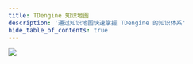 ```yaml
---
title: TDengine 知识地图
description: '通过知识地图快速掌握 TDengine 的知识体系'
hide_table_of_contents: true
---
```


<img src="/img/tdengine-map.svg" />
